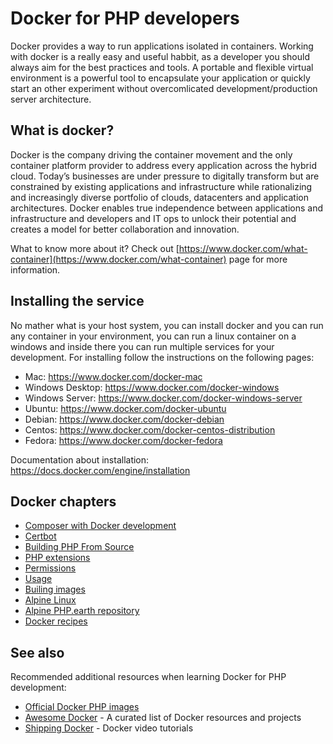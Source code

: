 # Docker for PHP developers

Docker provides a way to run applications isolated in containers. Working with docker is a really easy and useful habbit, as a developer you should always aim for the best practices and tools. A portable and flexible virtual environment is a powerful tool to encapsulate your application or quickly start an other experiment without overcomlicated development/production server architecture.

## What is docker?

Docker is the company driving the container movement and the only container platform provider to address every application across the hybrid cloud. Today’s businesses are under pressure to digitally transform but are constrained by existing applications and infrastructure while rationalizing and increasingly diverse portfolio of clouds, datacenters and application architectures. Docker enables true independence between applications and infrastructure and developers and IT ops to unlock their potential and creates a model for better collaboration and innovation.

What to know more about it? Check out [https://www.docker.com/what-container](https://www.docker.com/what-container) page for more information.

## Installing the service

No mather what is your host system, you can install docker and you can run any container in your environment, you can run
a linux container on a windows and inside there you can run multiple services for your development. For installing follow
the instructions on the following pages:

* Mac: https://www.docker.com/docker-mac
* Windows Desktop: https://www.docker.com/docker-windows
* Windows Server: https://www.docker.com/docker-windows-server
* Ubuntu: https://www.docker.com/docker-ubuntu
* Debian: https://www.docker.com/docker-debian
* Centos: https://www.docker.com/docker-centos-distribution
* Fedora: https://www.docker.com/docker-fedora

Documentation about installation: https://docs.docker.com/engine/installation

## Docker chapters

* [Composer with Docker development](/docker/composer.md)
* [Certbot](/docker/certbot.md)
* [Building PHP From Source](/docker/php.md)
* [PHP extensions](/docker/permissions.md)
* [Permissions](/docker/permissions.md)
* [Usage](/docker/usage.md)
* [Builing images](/docker/build.md)
* [Alpine Linux](/docker/alpine.md)
* [Alpine PHP.earth repository](/docker/alpine-php-earth.md)
* [Docker recipes](/docker/recipes.md)

## See also

Recommended additional resources when learning Docker for PHP development:

* [Official Docker PHP images](https://hub.docker.com/_/php/)
* [Awesome Docker](https://github.com/veggiemonk/awesome-docker) - A curated list
  of Docker resources and projects
* [Shipping Docker](https://shippingdocker.com/) - Docker video tutorials
